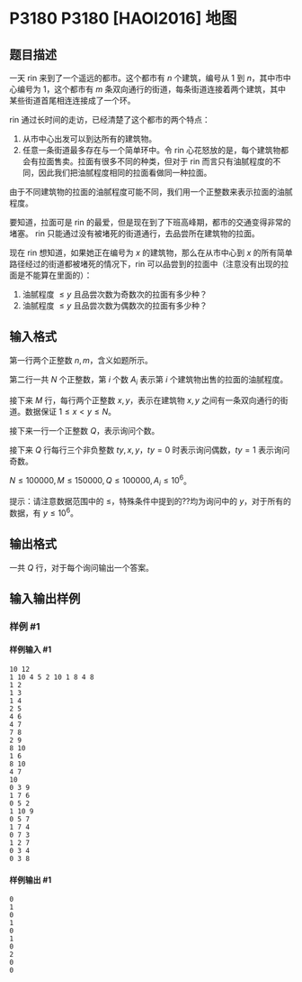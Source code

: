# P3180 P3180 [HAOI2016] 地图

## 题目描述

一天 rin 来到了一个遥远的都市。这个都市有 $n$ 个建筑，编号从 $1$ 到 $n$，其中市中心编号为 $1$，这个都市有 $m$ 条双向通行的街道，每条街道连接着两个建筑，其中某些街道首尾相连连接成了一个环。

rin 通过长时间的走访，已经清楚了这个都市的两个特点：
1. 从市中心出发可以到达所有的建筑物。
2. 任意一条街道最多存在与一个简单环中。令 rin 心花怒放的是，每个建筑物都会有拉面售卖。拉面有很多不同的种类，但对于 rin 而言只有油腻程度的不同，因此我们把油腻程度相同的拉面看做同一种拉面。

由于不同建筑物的拉面的油腻程度可能不同，我们用一个正整数来表示拉面的油腻程度。

要知道，拉面可是 rin 的最爱，但是现在到了下班高峰期，都市的交通变得非常的堵塞。 rin 只能通过没有被堵死的街道通行，去品尝所在建筑物的拉面。

现在 rin 想知道，如果她正在编号为 $x$ 的建筑物，那么在从市中心到 $x$ 的所有简单路径经过的街道都被堵死的情况下，rin 可以品尝到的拉面中（注意没有出现的拉面是不能算在里面的）：

1. 油腻程度 $\leq y$ 且品尝次数为奇数次的拉面有多少种？
2. 油腻程度 $\leq y$ 且品尝次数为偶数次的拉面有多少种？

## 输入格式

第一行两个正整数 $n, m$，含义如题所示。

第二行一共 $N$ 个正整数，第 $i$ 个数 $A_i$ 表示第 $i$ 个建筑物出售的拉面的油腻程度。

接下来 $M$ 行，每行两个正整数 $x, y$，表示在建筑物 $x, y$ 之间有一条双向通行的街道。数据保证 $1 \leq x < y \leq N$。

接下来一行一个正整数 $Q$，表示询问个数。

接下来 $Q$ 行每行三个非负整数 $ty, x, y$，$ty=0$ 时表示询问偶数，$ty=1$ 表示询问奇数。

$N \leq 100000, M \leq 150000, Q \leq 100000, A_i \leq 10^6$。

提示：请注意数据范围中的 $\leq$，特殊条件中提到的??均为询问中的 $y$，对于所有的数据，有 $y \leq 10^6$。


## 输出格式

一共 $Q$ 行，对于每个询问输出一个答案。

## 输入输出样例

### 样例 #1

#### 样例输入 #1

```
10 12
1 10 4 5 2 10 1 8 4 8
1 2
1 3
1 4
2 5
4 6
4 7
7 8
2 9
8 10
1 6
8 10
4 7
10
0 3 9
1 7 6
0 5 2
1 10 9
0 5 7
1 7 4
0 7 3
1 2 7
0 3 4
0 3 8
```

#### 样例输出 #1

```
0
1
0
1
0
1
0
2
0
0
```
